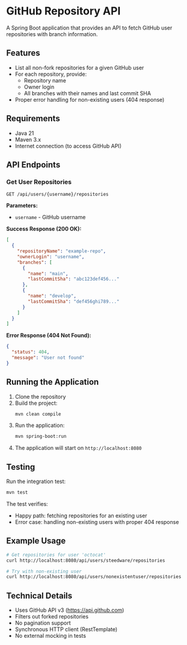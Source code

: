 # GitHub Repository API

A Spring Boot application that provides an API to fetch GitHub user repositories with branch information.

## Features

- List all non-fork repositories for a given GitHub user
- For each repository, provide:
  - Repository name
  - Owner login
  - All branches with their names and last commit SHA
- Proper error handling for non-existing users (404 response)

## Requirements

- Java 21
- Maven 3.x
- Internet connection (to access GitHub API)

## API Endpoints

### Get User Repositories

```
GET /api/users/{username}/repositories
```

**Parameters:**
- `username` - GitHub username

**Success Response (200 OK):**
```json
[
  {
    "repositoryName": "example-repo",
    "ownerLogin": "username",
    "branches": [
      {
        "name": "main",
        "lastCommitSha": "abc123def456..."
      },
      {
        "name": "develop",
        "lastCommitSha": "def456ghi789..."
      }
    ]
  }
]
```

**Error Response (404 Not Found):**
```json
{
  "status": 404,
  "message": "User not found"
}
```

## Running the Application

1. Clone the repository
2. Build the project:
   ```bash
   mvn clean compile
   ```
3. Run the application:
   ```bash
   mvn spring-boot:run
   ```
4. The application will start on `http://localhost:8080`

## Testing

Run the integration test:
```bash
mvn test
```

The test verifies:
- Happy path: fetching repositories for an existing user
- Error case: handling non-existing users with proper 404 response

## Example Usage

```bash
# Get repositories for user 'octocat'
curl http://localhost:8080/api/users/steedware/repositories

# Try with non-existing user
curl http://localhost:8080/api/users/nonexistentuser/repositories
```

## Technical Details

- Uses GitHub API v3 (https://api.github.com)
- Filters out forked repositories
- No pagination support
- Synchronous HTTP client (RestTemplate)
- No external mocking in tests
